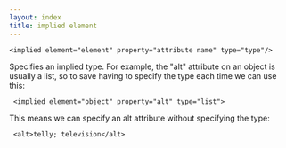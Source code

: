 ```yaml
---
layout: index
title: implied element
---
```


    <implied element="element" property="attribute name" type="type"/>

Specifies an implied type. For example, the "alt" attribute on an object is usually a list, so to save having to specify the type each time we can use this:

     <implied element="object" property="alt" type="list">

This means we can specify an alt attribute without specifying the type:

     <alt>telly; television</alt>
